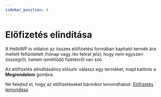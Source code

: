 ```yaml
---
sidebar_position: 4
---
```


# Előfizetés elindítása

A HelloWP.io oldalon az összes előfizetési formában kapható termék ára mellett feltüntetett /hónap vagy /év felirat jelzi, hogy nem egyszeri összegről, hanem ismétlődő fizetésről van szó. 

Az előfizetés elindításához először válassz egy terméket, majd kattints a **Megrendelem** gombra.

Ne felejtsd el, hogy az előfizetéseket bármikor lemondhatod.  [Előfizetés lemondása](./elofizetes-lemondasa)
